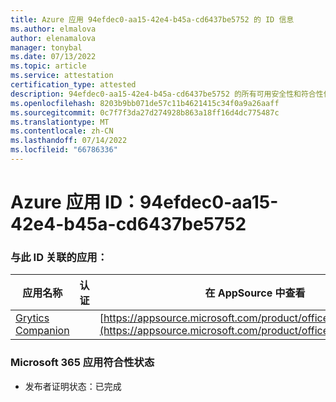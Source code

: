 ```yaml
---
title: Azure 应用 94efdec0-aa15-42e4-b45a-cd6437be5752 的 ID 信息
ms.author: elmalova
author: elenamalova
manager: tonybal
ms.date: 07/13/2022
ms.topic: article
ms.service: attestation
certification_type: attested
description: 94efdec0-aa15-42e4-b45a-cd6437be5752 的所有可用安全性和符合性信息。
ms.openlocfilehash: 8203b9bb071de57c11b4621415c34f0a9a26aaff
ms.sourcegitcommit: 0c7f7f3da27d274928b863a18ff16d4dc775487c
ms.translationtype: MT
ms.contentlocale: zh-CN
ms.lasthandoff: 07/14/2022
ms.locfileid: "66786336"
---
```

# <a name="azure-app-id-94efdec0-aa15-42e4-b45a-cd6437be5752"></a>Azure 应用 ID：94efdec0-aa15-42e4-b45a-cd6437be5752


### <a name="apps-associated-with-this-id"></a>与此 ID 关联的应用：
| **应用名称** | **认证** | **在 AppSource 中查看** |
|--------------|---------------|-----------------------|
| [Grytics Companion](../forward/WA200004217.md) |  | [https://appsource.microsoft.com/product/office/WA200004217](https://appsource.microsoft.com/product/office/WA200004217) |

### <a name="microsoft-365-app-compliance-status"></a>Microsoft 365 应用符合性状态
- 发布者证明状态：已完成
